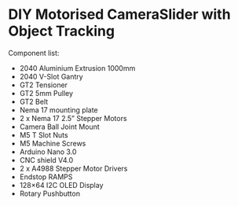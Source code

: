 # DIY Motorised CameraSlider with Object Tracking

Component list:

- 2040 Aluminium Extrusion 1000mm
- 2040 V-Slot Gantry
- GT2 Tensioner
- GT2 5mm Pulley
- GT2 Belt
- Nema 17 mounting plate
- 2 x Nema 17 2.5” Stepper Motors 
- Camera Ball Joint Mount
- M5 T Slot Nuts
- M5 Machine Screws
- Arduino Nano 3.0
- CNC shield V4.0
- 2 x A4988 Stepper Motor Drivers
- Endstop RAMPS
- 128×64 I2C OLED Display
- Rotary Pushbutton

